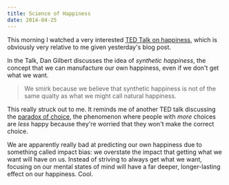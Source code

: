 ```yaml
---
title: Science of Happiness
date: 2014-04-25
---
```


This morning I watched a very interested [TED Talk on happiness](http://www.ted.com/talks/dan_gilbert_asks_why_are_we_happy), which is obviously very relative to me given yesterday's blog post.

In the Talk, Dan Gilbert discusses the idea of _synthetic happiness_, the concept that we can manufacture our own happiness, even if we don't get what we want.

> We smirk because we believe that synthetic happiness is not of the same qualty as what we might call natural happiness.

This really struck out to me. It reminds me of another TED talk discussing the [paradox of choice](http://www.ted.com/talks/barry_schwartz_on_the_paradox_of_choice), the phenomenon where people with _more_ choices are _less_ happy because they're worried that they won't make the correct choice.

We are apparently really bad at predicting our own happiness due to something called impact bias: we overstate the impact that getting what we want will have on us. Instead of striving to always get what we want, focusing on our mental states of mind will have a far deeper, longer-lasting effect on our happiness. Cool.

